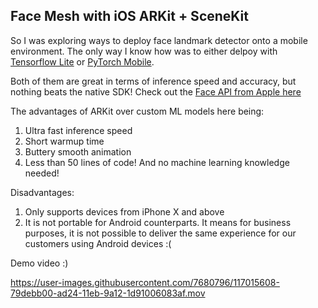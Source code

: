 ## Face Mesh with iOS ARKit + SceneKit

So I was exploring ways to deploy face landmark detector onto a mobile environment. The only way I know how was to either delpoy with [Tensorflow Lite](https://www.tensorflow.org/lite) or [PyTorch Mobile](https://pytorch.org/mobile/home/).

Both of them are great in terms of inference speed and accuracy, but nothing beats the native SDK! Check out the [Face API from Apple here](https://developer.apple.com/documentation/arkit/content_anchors/tracking_and_visualizing_faces)

The advantages of ARKit over custom ML models here being:

1. Ultra fast inference speed
2. Short warmup time
3. Buttery smooth animation
4. Less than 50 lines of code! And no machine learning knowledge needed!

Disadvantages:

1. Only supports devices from iPhone X and above
2. It is not portable for Android counterparts. It means for business purposes, it is not possible to deliver the same experience for our customers using Android devices :(

Demo video :)


https://user-images.githubusercontent.com/7680796/117015608-79debb00-ad24-11eb-9a12-1d91006083af.mov

